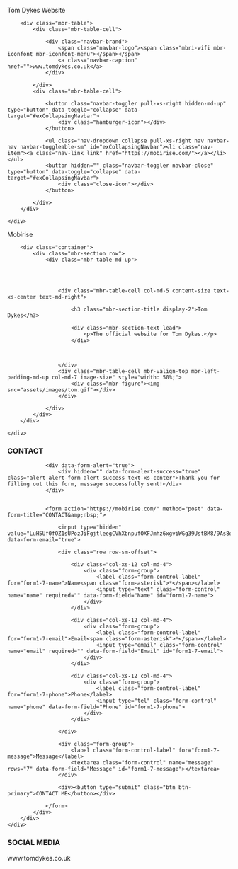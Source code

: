 <!DOCTYPE html>

Tom Dykes Website

<nav class="navbar navbar-dropdown navbar-fixed-top">
    <div class="container">

        <div class="mbr-table">
            <div class="mbr-table-cell">

                <div class="navbar-brand">
                    <span class="navbar-logo"><span class="mbri-wifi mbr-iconfont mbr-iconfont-menu"></span></span>
                    <a class="navbar-caption" href="">www.tomdykes.co.uk</a>
                </div>

            </div>
            <div class="mbr-table-cell">

                <button class="navbar-toggler pull-xs-right hidden-md-up" type="button" data-toggle="collapse" data-target="#exCollapsingNavbar">
                    <div class="hamburger-icon"></div>
                </button>

                <ul class="nav-dropdown collapse pull-xs-right nav navbar-nav navbar-toggleable-sm" id="exCollapsingNavbar"><li class="nav-item"><a class="nav-link link" href="https://mobirise.com/"></a></li></ul>
                <button hidden="" class="navbar-toggler navbar-close" type="button" data-toggle="collapse" data-target="#exCollapsingNavbar">
                    <div class="close-icon"></div>
                </button>

            </div>
        </div>

    </div>
</nav>
Mobirise
<div class="mbr-overlay" style="opacity: 0.3; background-color: rgb(0, 0, 0);">
</div>

<div class="mbr-table mbr-table-full">
    <div class="mbr-table-cell">

        <div class="container">
            <div class="mbr-section row">
                <div class="mbr-table-md-up">




                    <div class="mbr-table-cell col-md-5 content-size text-xs-center text-md-right">

                        <h3 class="mbr-section-title display-2">Tom Dykes</h3>

                        <div class="mbr-section-text lead">
                            <p>The official website for Tom Dykes.</p>
                        </div>



                    </div>
                    <div class="mbr-table-cell mbr-valign-top mbr-left-padding-md-up col-md-7 image-size" style="width: 50%;">
                        <div class="mbr-figure"><img src="assets/images/tom.gif"></div>
                    </div>

                </div>
            </div>
        </div>

    </div>
</div>

<div class="mbr-arrow mbr-arrow-floating hidden-sm-down" aria-hidden="true"><a href="#form1-7"><i class="mbr-arrow-icon"></i></a></div>
<div class="mbr-section mbr-section__container mbr-section__container--middle">
    <div class="container">
        <div class="row">
            <div class="col-xs-12 text-xs-center">
                <h3 class="mbr-section-title display-2">CONTACT&nbsp;</h3>
                <small class="mbr-section-subtitle"></small>
            </div>
        </div>
    </div>
</div>
<div class="mbr-section mbr-section-nopadding">
    <div class="container">
        <div class="row">
            <div class="col-xs-12 col-lg-10 col-lg-offset-1" data-form-type="formoid">


                <div data-form-alert="true">
                    <div hidden="" data-form-alert-success="true" class="alert alert-form alert-success text-xs-center">Thank you for filling out this form, message successfully sent!</div>
                </div>


                <form action="https://mobirise.com/" method="post" data-form-title="CONTACT&amp;nbsp;">

                    <input type="hidden" value="LuH5Uf0fOZ1sUPozJiFgjtleegCVhXbnpufOXFJmhz6xgviWGg39UstBM8/9As8qoJvqYVmOGu0Siqxd2MmNCZBiZBxzAbDvrduAhfPGdQ9D1QP6OEE0bShhMl6vn0ih" data-form-email="true">

                    <div class="row row-sm-offset">

                        <div class="col-xs-12 col-md-4">
                            <div class="form-group">
                                <label class="form-control-label" for="form1-7-name">Name<span class="form-asterisk">*</span></label>
                                <input type="text" class="form-control" name="name" required="" data-form-field="Name" id="form1-7-name">
                            </div>
                        </div>

                        <div class="col-xs-12 col-md-4">
                            <div class="form-group">
                                <label class="form-control-label" for="form1-7-email">Email<span class="form-asterisk">*</span></label>
                                <input type="email" class="form-control" name="email" required="" data-form-field="Email" id="form1-7-email">
                            </div>
                        </div>

                        <div class="col-xs-12 col-md-4">
                            <div class="form-group">
                                <label class="form-control-label" for="form1-7-phone">Phone</label>
                                <input type="tel" class="form-control" name="phone" data-form-field="Phone" id="form1-7-phone">
                            </div>
                        </div>

                    </div>

                    <div class="form-group">
                        <label class="form-control-label" for="form1-7-message">Message</label>
                        <textarea class="form-control" name="message" rows="7" data-form-field="Message" id="form1-7-message"></textarea>
                    </div>

                    <div><button type="submit" class="btn btn-primary">CONTACT ME</button></div>

                </form>
            </div>
        </div>
    </div>
</div>
<div class="container">
    <div class="row">
        <div class="col-md-8 col-md-offset-2 text-xs-center">
            <h3 class="mbr-section-title display-2">SOCIAL MEDIA</h3>
            <div><a class="btn btn-social" title="Twitter" target="_blank" href="https://twitter.com/tomdykesXD"><i class="socicon socicon-twitter"></i></a> <a class="btn btn-social" title="Facebook" target="_blank" href="https://www.facebook.com/thomasdykes124"><i class="socicon socicon-facebook"></i></a>   <a class="btn btn-social" title="Instagram" target="_blank" href="https://instagram.com/thomasdykes124"><i class="socicon socicon-instagram"></i></a>      </div>
        </div>
    </div>
</div>
<div class="container">
    <p class="text-xs-center">www.tomdykes.co.uk&nbsp;</p>
</div>
